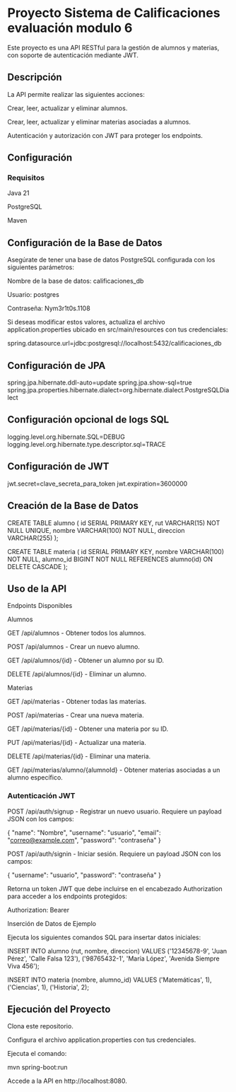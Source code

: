 # Proyecto Sistema de Calificaciones evaluación modulo 6

Este proyecto es una API RESTful para la gestión de alumnos y materias, con soporte de autenticación mediante JWT.

## Descripción

La API permite realizar las siguientes acciones:

Crear, leer, actualizar y eliminar alumnos.

Crear, leer, actualizar y eliminar materias asociadas a alumnos.

Autenticación y autorización con JWT para proteger los endpoints.

## Configuración

### Requisitos

Java 21

PostgreSQL

Maven

## Configuración de la Base de Datos

Asegúrate de tener una base de datos PostgreSQL configurada con los siguientes parámetros:

Nombre de la base de datos: calificaciones_db

Usuario: postgres

Contraseña: Nym3r1t0s.1108

Si deseas modificar estos valores, actualiza el archivo application.properties ubicado en src/main/resources con tus credenciales:

spring.datasource.url=jdbc:postgresql://localhost:5432/calificaciones_db

## Configuración de JPA
spring.jpa.hibernate.ddl-auto=update
spring.jpa.show-sql=true
spring.jpa.properties.hibernate.dialect=org.hibernate.dialect.PostgreSQLDialect

## Configuración opcional de logs SQL
logging.level.org.hibernate.SQL=DEBUG
logging.level.org.hibernate.type.descriptor.sql=TRACE

## Configuración de JWT
jwt.secret=clave_secreta_para_token
jwt.expiration=3600000

## Creación de la Base de Datos
CREATE TABLE alumno (
    id SERIAL PRIMARY KEY,
    rut VARCHAR(15) NOT NULL UNIQUE,
    nombre VARCHAR(100) NOT NULL,
    direccion VARCHAR(255)
);

CREATE TABLE materia (
    id SERIAL PRIMARY KEY,
    nombre VARCHAR(100) NOT NULL,
    alumno_id BIGINT NOT NULL REFERENCES alumno(id) ON DELETE CASCADE
);

## Uso de la API

Endpoints Disponibles

Alumnos

GET /api/alumnos - Obtener todos los alumnos.

POST /api/alumnos - Crear un nuevo alumno.

GET /api/alumnos/{id} - Obtener un alumno por su ID.

DELETE /api/alumnos/{id} - Eliminar un alumno.

Materias

GET /api/materias - Obtener todas las materias.

POST /api/materias - Crear una nueva materia.

GET /api/materias/{id} - Obtener una materia por su ID.

PUT /api/materias/{id} - Actualizar una materia.

DELETE /api/materias/{id} - Eliminar una materia.

GET /api/materias/alumno/{alumnoId} - Obtener materias asociadas a un alumno específico.

### Autenticación JWT

POST /api/auth/signup - Registrar un nuevo usuario. Requiere un payload JSON con los campos:

{
  "name": "Nombre",
  "username": "usuario",
  "email": "correo@example.com",
  "password": "contraseña"
}

POST /api/auth/signin - Iniciar sesión. Requiere un payload JSON con los campos:

{
  "username": "usuario",
  "password": "contraseña"
}

Retorna un token JWT que debe incluirse en el encabezado Authorization para acceder a los endpoints protegidos:

Authorization: Bearer <token>

Inserción de Datos de Ejemplo

Ejecuta los siguientes comandos SQL para insertar datos iniciales:

INSERT INTO alumno (rut, nombre, direccion) VALUES
('12345678-9', 'Juan Pérez', 'Calle Falsa 123'),
('98765432-1', 'María López', 'Avenida Siempre Viva 456');

INSERT INTO materia (nombre, alumno_id) VALUES
('Matemáticas', 1),
('Ciencias', 1),
('Historia', 2);

## Ejecución del Proyecto

Clona este repositorio.

Configura el archivo application.properties con tus credenciales.

Ejecuta el comando:

mvn spring-boot:run

Accede a la API en http://localhost:8080.
